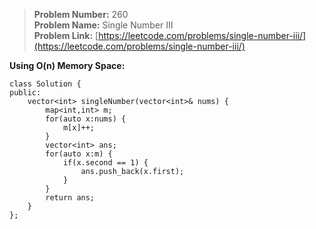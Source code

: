 > **Problem Number:** 260 <br>
> **Problem Name:** Single Number III <br>
> **Problem Link:** [https://leetcode.com/problems/single-number-iii/](https://leetcode.com/problems/single-number-iii/) <br>

**Using O(n) Memory Space:** <br>

    class Solution {
    public:
        vector<int> singleNumber(vector<int>& nums) {
            map<int,int> m;
            for(auto x:nums) {
                m[x]++;
            }
            vector<int> ans;
            for(auto x:m) {
                if(x.second == 1) {
                    ans.push_back(x.first);
                }
            }
            return ans;
        }
    };